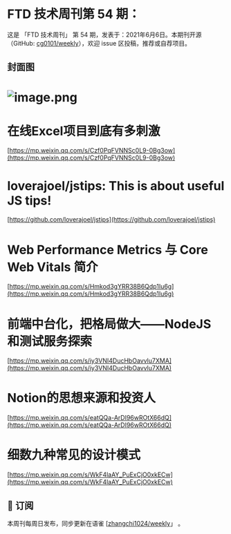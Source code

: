 # FTD 技术周刊第 54 期：
这是 「FTD 技术周刊」 第 54 期，发表于：2021年6月6日。本期刊开源（GitHub: [cg0101/weekly](https://github.com/cg0101/weekly)），欢迎 issue 区投稿，推荐或自荐项目。
## 封面图
# ![image.png](https://cdn.nlark.com/yuque/0/2020/png/132503/1605580751045-622c3797-def8-4fb9-9b58-233a025bd85a.png#height=810&id=nZWle&margin=%5Bobject%20Object%5D&name=image.png&originHeight=810&originWidth=1080&originalType=binary&size=746248&status=done&style=none&width=1080)
# 在线Excel项目到底有多刺激
[https://mp.weixin.qq.com/s/Czf0PqFVNNSc0L9-0Bg3ow](https://mp.weixin.qq.com/s/Czf0PqFVNNSc0L9-0Bg3ow)<br />

# loverajoel/jstips: This is about useful JS tips!
[https://github.com/loverajoel/jstips](https://github.com/loverajoel/jstips)<br />

# Web Performance Metrics 与 Core Web Vitals 简介
[https://mp.weixin.qq.com/s/Hmkod3gYRR38B6Qdp1Iu6g](https://mp.weixin.qq.com/s/Hmkod3gYRR38B6Qdp1Iu6g)<br />

# 前端中台化，把格局做大——NodeJS 和测试服务探索
[https://mp.weixin.qq.com/s/iy3VNI4DucHbOavvlu7XMA](https://mp.weixin.qq.com/s/iy3VNI4DucHbOavvlu7XMA)<br />

# Notion的思想来源和投资人
[https://mp.weixin.qq.com/s/eatQQa-ArDI96wROtX66dQ](https://mp.weixin.qq.com/s/eatQQa-ArDI96wROtX66dQ)<br />

# 细数九种常见的设计模式
[https://mp.weixin.qq.com/s/WkF4laAY_PuExCjO0xkECw](https://mp.weixin.qq.com/s/WkF4laAY_PuExCjO0xkECw)



## 📅 订阅
本周刊每周日发布，同步更新在语雀 [[zhangchi1024/weekly](https://www.yuque.com/zhangchi1024/weekly)」 。